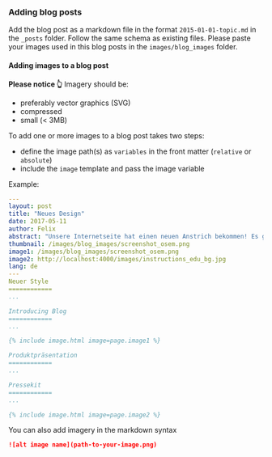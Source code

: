 ### Adding blog posts

Add the blog post as a markdown file in the format `2015-01-01-topic.md` in the `_posts` folder. Follow the same schema as existing files. Please paste your images used in this blog posts in the `images/blog_images` folder.

#### Adding images to a blog post

__Please notice 👆__ Imagery should be:
- preferably vector graphics (SVG)
- compressed
- small (< 3MB)

To add one or more images to a blog post takes two steps:
- define the image path(s) as `variables` in the front matter (`relative` or `absolute`)
- include the `image` template and pass the image variable

Example:
```yaml
---
layout: post
title: "Neues Design"
date: 2017-05-11
author: Felix
abstract: "Unsere Internetseite hat einen neuen Anstrich bekommen! Es gibt einen neuen Style, einen Blog, und viele kleine Änderungen"
thumbnail: /images/blog_images/screenshot_osem.png
image1: /images/blog_images/screenshot_osem.png
image2: http://localhost:4000/images/instructions_edu_bg.jpg
lang: de
---
Neuer Style
============
...

Introducing Blog
============
...

{% include image.html image=page.image1 %}

Produktpräsentation
============
...

Pressekit
============
...

{% include image.html image=page.image2 %}
```

You can also add imagery in the markdown syntax

```md
![alt image name](path-to-your-image.png)
```
